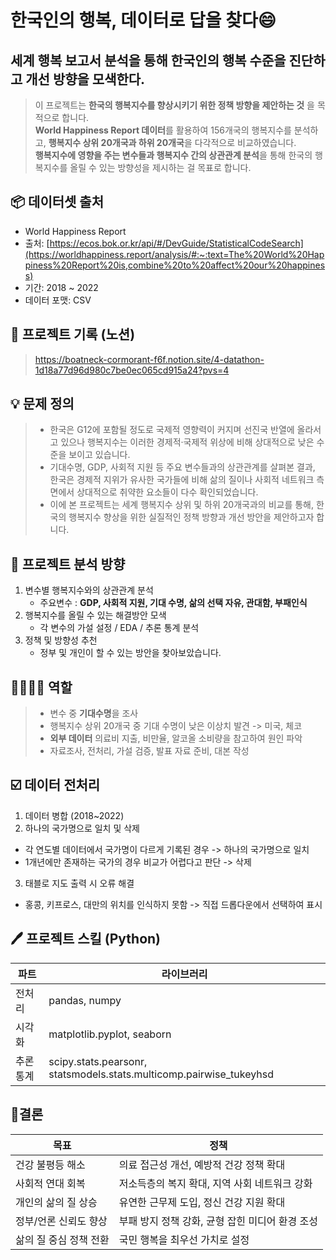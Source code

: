 # 한국인의 행복, 데이터로 답을 찾다😄 
## 세계 행복 보고서 분석을 통해 한국인의 행복 수준을 진단하고 개선 방향을 모색한다. 

> 이 프로젝트는 **한국의 행복지수를 향상시키기 위한 정책 방향을 제안하는 것** 을 목적으로 합니다.<br>
> **World Happiness Report 데이터**를 활용하여 156개국의 행복지수를 분석하고,
**행복지수 상위 20개국과 하위 20개국**을 다각적으로 비교하였습니다. <br>
> **행복지수에 영향을 주는 변수들과 행복지수 간의 상관관계 분석**을 통해 한국의 행복지수를 올릴 수 있는 방향성을 제시하는 걸 목표로 합니다.

## 📦 데이터셋 출처
- World Happiness Report
- 출처: [https://ecos.bok.or.kr/api/#/DevGuide/StatisticalCodeSearch](https://worldhappiness.report/analysis/#:~:text=The%20World%20Happiness%20Report%20is,combine%20to%20affect%20our%20happiness)
- 기간: 2018 ~ 2022 
- 데이터 포맷: CSV


## 🧾 프로젝트 기록 (노션)
> https://boatneck-cormorant-f6f.notion.site/4-datathon-1d18a77d96d980c7be0ec065cd915a24?pvs=4

## 💡 문제 정의 
> - 한국은 G12에 포함될 정도로 국제적 영향력이 커지며 선진국 반열에 올라서고 있으나 행복지수는 이러한 경제적·국제적 위상에 비해 상대적으로 낮은 수준을 보이고 있습니다.
> - 기대수명, GDP, 사회적 지원 등 주요 변수들과의 상관관계를 살펴본 결과, 한국은 경제적 지위가 유사한 국가들에 비해 삶의 질이나 사회적 네트워크 측면에서 상대적으로 취약한 요소들이 다수 확인되었습니다.
> - 이에 본 프로젝트는 세계 행복지수 상위 및 하위 20개국과의 비교를 통해, 한국의 행복지수 향상을 위한 실질적인 정책 방향과 개선 방안을 제안하고자 합니다.


## 🎯 프로젝트 분석 방향
1. 변수별 행복지수와의 상관관계 분석
   - 주요변수 : **GDP, 사회적 지원, 기대 수명, 삶의 선택 자유, 관대함, 부패인식**
2. 행복지수를 올릴 수 있는 해결방안 모색
   - 각 변수의 가설 설정 / EDA / 추론 통계 분석
3. 정책 및 방향성 추천
   - 정부 및 개인이 할 수 있는 방안을 찾아보았습니다.

## 👨‍👩‍👧‍👦 역할
> - 변수 중 **기대수명**을 조사
> - 행복지수 상위 20개국 중 기대 수명이 낮은 이상치 발견 -> 미국, 체코
> - **외부 데이터** 의료비 지출, 비만율, 알코올 소비량을 참고하여 원인 파악
> - 자료조사, 전처리, 가설 검증, 발표 자료 준비, 대본 작성

## ☑️ 데이터 전처리
1. 데이터 병합 (2018~2022)
2. 하나의 국가명으로 일치 및 삭제
- 각 연도별 데이터에서 국가명이 다르게 기록된 경우 -> 하나의 국가명으로 일치
- 1개년에만 존재하는 국가의 경우 비교가 어렵다고 판단 -> 삭제
3. 태블로 지도 출력 시 오류 해결
  - 홍콩, 키프로스, 대만의 위치를 인식하지 못함 -> 직접 드롭다운에서 선택하여 표시

## 🖊️ 프로젝트 스킬 (Python)
| 파트  | 라이브러리           |
|-----|--------------|
| 전처리 | pandas, numpy |
| 시각화 | matplotlib.pyplot, seaborn  |
| 추론 통계 | scipy.stats.pearsonr, statsmodels.stats.multicomp.pairwise_tukeyhsd|


## 📝결론
| 목표 | 정책 |
|---|---|
|건강 불평등 해소|의료 접근성 개선, 예방적 건강 정책 확대|
|사회적 연대 회복|저소득층의 복지 확대, 지역 사회 네트워크 강화|
|개인의 삶의 질 상승| 유연한 근무제 도입, 정신 건강 지원 확대|
|정부/언론 신뢰도 향상|부패 방지 정책 강화, 균형 잡힌 미디어 환경 조성|
|삶의 질 중심 정책 전환|국민 행복을 최우선 가치로 설정|

